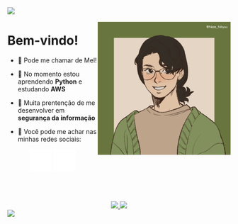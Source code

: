<img src="https://capsule-render.vercel.app/api?type=Waving&color=68753e&fontColor=ffffff&height=200&section=header" />

<p align="left">
<img align="right" alt="minha imagem" width="300" src="assets/imagem01.png">
<h1>Bem-vindo!</h1>

- :herb: Pode me chamar de Mel!

- :seedling: No momento estou aprendendo **Python** e estudando **AWS**

- :deciduous_tree: Muita prentenção de me desenvolver em **segurança da informação**

- :cactus: Você pode me achar nas minhas redes sociais:

<div align="center">
  <a href="https://instagram.com/mellralla"><img height="50em" src="assets/iglogo.svg" target="_blank"></a>
  <a href="https://www.linkedin.com/in/melissa-ralla/"><img height="50em" src="assets/linkedinlogo.svg" target="_blank"></a>
</div>
</p>

<br>
<br>
<br>

<div align="center">
  <a href="https://github.com/loeycism">
          <! -- github stats-->
    <img height="150em" src="https://github-readme-stats.vercel.app/api?username=mellralla&count_private=true&include_all_commits=true&show_icons=false&&title_color=969664&text_color=969664&bg_color=22272e&cache_seconds=1800&locale=en&hide_border=false&show_owner=true">
           <! -- language use -->
    <img height="150em" src="https://github-readme-stats.vercel.app/api/top-langs/?username=mellralla&theme=ayu-mirage&hide_border=false&&layout=compact&title_color=969664&text_color=969664&bg_color=22272e&cache_seconds=1800&locale=en">
    
  </a>
</div>

<img src="https://capsule-render.vercel.app/api?type=Waving&color=68753e&fontColor=e5d5c5&height=150&section=footer&animation=fadeIn" />
